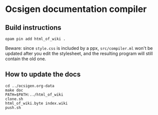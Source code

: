 # Ocsigen documentation compiler

## Build instructions

```shell
opam pin add html_of_wiki .
```

Beware: since `style.css` is included by a ppx, `src/compiler.ml` won't be
updated after you edit the stylesheet, and the resulting program will still
contain the old one.


## How to update the docs

```shell
cd ../ocsigen.org-data
make doc
PATH=$PATH:../html_of_wiki
clone.sh
html_of_wiki.byte index.wiki
push.sh
```
